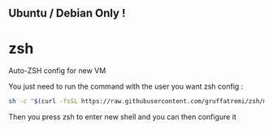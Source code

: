 ## Ubuntu / Debian Only ! 

# zsh
Auto-ZSH config for new VM


You just need to run the command with the user you want zsh config : 

```bash
sh -c "$(curl -fsSL https://raw.githubusercontent.com/gruffatremi/zsh/main/deploy.sh)"
```

Then you press zsh to enter new shell and you can then configure it
